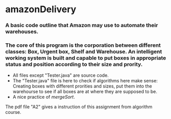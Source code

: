 # amazonDelivery
### A basic code outline that Amazon may use to automate their warehouses. 
### The core of this program is the corporation between different classes: Box, Urgent box, Shelf and Warehouse. An intelligent working system is built and capable to put boxes in appropriate status and position according to their size and prority. 

 * All files except "Tester.java" are source code.
 * The "Tester.java" file is here to check if algorithms here make sense: Creating boxes with different prorities and sizes, put them into the warehourse to see if all boxes are at where they are supposed to be.
 * A nice practice of *mergeSort*.

The pdf file "A2" gives a instruction of this assignment from algorithm course.
